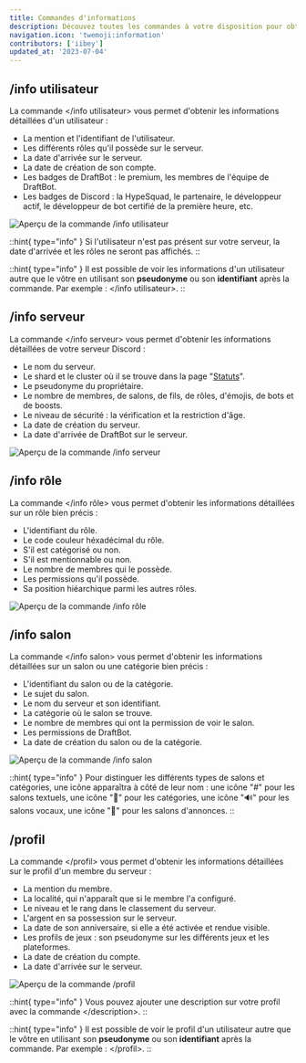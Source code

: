 ```yaml
---
title: Commandes d'informations
description: Découvez toutes les commandes à votre disposition pour obtenir des informations détaillées sur un sujet précis.
navigation.icon: 'twemoji:information'
contributors: ['iibey']
updated_at: '2023-07-04'
---
```


## /info utilisateur

La commande \</info utilisateur> vous permet d'obtenir les informations détaillées d'un utilisateur :

- La mention et l'identifiant de l'utilisateur.
- Les différents rôles qu'il possède sur le serveur.
- La date d'arrivée sur le serveur.
- La date de création de son compte.
- Les badges de DraftBot : le premium, les membres de l'équipe de DraftBot.
- Les badges de Discord : la HypeSquad, le partenaire, le développeur actif, le développeur de bot certifié de la première heure, etc.

![Aperçu de la commande /info utilisateur](../assets/info-commands/infouser.png)

::hint{ type="info" }
  Si l'utilisateur n'est pas présent sur votre serveur, la date d'arrivée et les rôles ne seront pas affichés.
::

::hint{ type="info" }
  Il est possible de voir les informations d'un utilisateur autre que le vôtre en utilisant son **pseudonyme** ou son **identifiant** après la commande. Par exemple : \</info utilisateur>.
::

## /info serveur

La commande \</info serveur> vous permet d'obtenir les informations détaillées de votre serveur Discord :

- Le nom du serveur.
- Le shard et le cluster où il se trouve dans la page "[Statuts](/status)".
- Le pseudonyme du propriétaire.
- Le nombre de membres, de salons, de fils, de rôles, d'émojis, de bots et de boosts.
- Le niveau de sécurité : la vérification et la restriction d'âge.
- La date de création du serveur.
- La date d'arrivée de DraftBot sur le serveur.

![Aperçu de la commande /info serveur](../assets/info-commands/infoserver.png)

## /info rôle

La commande \</info rôle> vous permet d'obtenir les informations détaillées sur un rôle bien précis :

- L'identifiant du rôle.
- Le code couleur héxadécimal du rôle.
- S'il est catégorisé ou non.
- S'il est mentionnable ou non.
- Le nombre de membres qui le possède.
- Les permissions qu'il possède.
- Sa position hiéarchique parmi les autres rôles.

![Aperçu de la commande /info rôle](../assets/info-commands/inforole.png)

## /info salon

La commande \</info salon> vous permet d'obtenir les informations détaillées sur un salon ou une catégorie bien précis :

- L'identifiant du salon ou de la catégorie.
- Le sujet du salon.
- Le nom du serveur et son identifiant.
- La catégorie où le salon se trouve.
- Le nombre de membres qui ont la permission de voir le salon.
- Les permissions de DraftBot.
- La date de création du salon ou de la catégorie.

![Aperçu de la commande /info salon](../assets/info-commands/infochannel.png)

::hint{ type="info" }
  Pour distinguer les différents types de salons et catégories, une icône apparaîtra à côté de leur nom : une icône "#" pour les salons textuels, une icône "📁" pour les catégories, une icône "🔊" pour les salons vocaux, une icône "📢" pour les salons d'annonces.
::

## /profil

La commande \</profil> vous permet d'obtenir les informations détaillées sur le profil d'un membre du serveur :

- La mention du membre.
- La localité, qui n'apparaît que si le membre l'a configuré.
- Le niveau et le rang dans le classement du serveur.
- L'argent en sa possession sur le serveur.
- La date de son anniversaire, si elle a été activée et rendue visible.
- Les profils de jeux : son pseudonyme sur les différents jeux et les plateformes.
- La date de création du compte.
- La date d'arrivée sur le serveur.

![Aperçu de la commande /profil](../assets/info-commands/profil.png)

::hint{ type="info" }
  Vous pouvez ajouter une description sur votre profil avec la commande \</description>.
::

::hint{ type="info" }
  Il est possible de voir le profil d'un utilisateur autre que le vôtre en utilisant son **pseudonyme** ou son **identifiant** après la commande. Par exemple : \</profil>.
::
